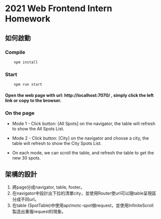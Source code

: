 # 2021 Web Frontend Intern Homework
## 如何啟動
### Compile
```
    npm install
```
### Start
```
    npm run start
```
#### Open the web page with url: http://localhost:7070/ , simply click the left link or copy to the browser.

### On the page
* Mode 1 - Click button: [All Spots] on the navigator, the table will refresh to show the All Spots List.

* Mode 2 - Click button: [City] on the navigator and choose a city, the table will refresh to show the City Spots List.

* On each mode, we can scroll the table, and refresh the table to get the new 30 spots.


## 架構的設計
1. 將page分成navigator, table, footer。
2. 在navigator中設計出下拉的清單city，並使用Router使url可以隨table呈現區分成不同url。
3. 在table (SpotTable)中使用api/motc-spot做request，並使用InfiniteScroll 製造出重複request的現象。

